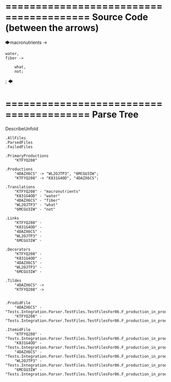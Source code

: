 ========================================
Source Code (between the arrows)
========================================

🡆macronutrients ->

    water,
	fiber ->

        what,
        not;
;
🡄

========================================
Parse Tree
========================================
DescribeUnfold

    .AllFiles
    .ParsedFiles
    .FailedFiles

    .PrimaryProductions
        "KTFYQ208" 

    .Productions
        "4DAZX6CS" -> "WL2OJTP3", "6MCGU3IW";
        "KTFYQ208" -> "K831G4OD", "4DAZX6CS";

    .Translations
        "KTFYQ208" - "macronutrients"
        "K831G4OD" - "water"
        "4DAZX6CS" - "fiber"
        "WL2OJTP3" - "what"
        "6MCGU3IW" - "not"

    .Links
        "KTFYQ208" - 
        "K831G4OD" - 
        "4DAZX6CS" - 
        "WL2OJTP3" - 
        "6MCGU3IW" - 

    .Decorators
        "KTFYQ208" - 
        "K831G4OD" - 
        "4DAZX6CS" - 
        "WL2OJTP3" - 
        "6MCGU3IW" - 

    .Tildes
        "4DAZX6CS" -> 
        "KTFYQ208" -> 


    .ProdidFile
        "4DAZX6CS" - "Tests.Integration.Parser.TestFiles.TestFilesFor06.F_production_in_production2.ds"
        "KTFYQ208" - "Tests.Integration.Parser.TestFiles.TestFilesFor06.F_production_in_production2.ds"

    .ItemidFile
        "KTFYQ208" - "Tests.Integration.Parser.TestFiles.TestFilesFor06.F_production_in_production2.ds"
        "K831G4OD" - "Tests.Integration.Parser.TestFiles.TestFilesFor06.F_production_in_production2.ds"
        "4DAZX6CS" - "Tests.Integration.Parser.TestFiles.TestFilesFor06.F_production_in_production2.ds"
        "WL2OJTP3" - "Tests.Integration.Parser.TestFiles.TestFilesFor06.F_production_in_production2.ds"
        "6MCGU3IW" - "Tests.Integration.Parser.TestFiles.TestFilesFor06.F_production_in_production2.ds"

